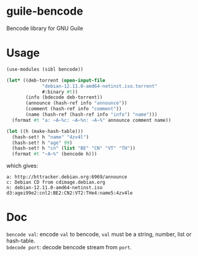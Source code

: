 # guile-bencode

Bencode library for GNU Guile

# Usage

```guile
(use-modules (sibl bencode))

(let* ((deb-torrent (open-input-file
		     "debian-12.11.0-amd64-netinst.iso.torrent"
		     #:binary #t))
       (info (bdecode deb-torrent))
       (announce (hash-ref info "announce"))
       (comment (hash-ref info "comment"))
       (name (hash-ref (hash-ref info "info") "name")))
  (format #t "a: ~A~%c: ~A~%n: ~A~%" announce comment name))

(let ((h (make-hash-table)))
  (hash-set! h "name" "4zv4l")
  (hash-set! h "age" 99)
  (hash-set! h "cn" (list "BE" "CN" "VT" "TH"))
  (format #t "~A~%" (bencode h)))
```
which gives:
```
a: http://bttracker.debian.org:6969/announce
c: Debian CD from cdimage.debian.org
n: debian-12.11.0-amd64-netinst.iso
d3:agei99e2:cnl2:BE2:CN2:VT2:THe4:name5:4zv4le
```

# Doc

`bencode val`: encode `val` to bencode, `val` must be a string, number, list or hash-table.  
`bdecode port`: decode bencode stream from `port`.
